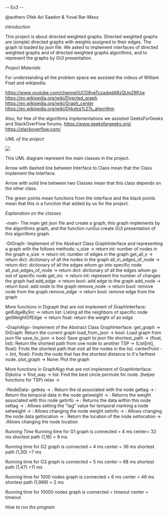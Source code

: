 -- Ex3 --

@authers Ofek Avi Saadon & Yuval Bar-Maoz

*introduction*

This project is about directed weighted graphs.
Directed weighted graphs are (simple) directed graphs with weights assigned to their edges.
The graph id loaded by json file.
We asked to implement interfaces of directed weighted graphs and of directed weighted graphs algorithms, and to represent the graphs by GUI presentation.


*Project Materials*

For understanding all the problem space we assisted the videos of William Fiset and wikipedia:

https://www.youtube.com/channel/UCD8yeTczadqdARzQUp29PJw
https://en.wikipedia.org/wiki/Directed_graph
https://en.wikipedia.org/wiki/Graph_center
https://en.wikipedia.org/wiki/Dijkstra%27s_algorithm

Also, for few of the algorithms implementations we assisted GeeksForGeeks and StackOverFlow forums.
https://www.geeksforgeeks.org/
https://stackoverflow.com/


*UML of the project*


![](Ex3-0.png)

This UML diagram represent the main classes in the project.

Arrow with dashed line between Interface to Class mean that the Class implement the Interface.

Arrow with solid line between two Classes mean that this class depends on the other class.

The green points mean functions from the interface and the black points mean that this is a function that added by us for the project.

*Explanation on the classes*

-main-
The main get json file and create a graph, this graph implements by the algorithms graph, and the function runGui create GUI presentation of this algorithms graph.


-DiGraph-
Implement of the Abstract Class GraphInterface and representing a graph with the follows methods:
    v_size -> return int: number of nodes in the graph
    e_size -> return int: number of edges in the graph
    get_all_v -> return dict: dictionary of all the nodes in the graph
    all_in_edges_of_node -> return dict: dictionary of all the edges whom go into specific node
    all_out_edges_of_node -> return dict: dictionary of all the edges whom go out of specific node
    get_mc -> return int: represent the number of changes the graph had
    add_edge -> return bool: add edge to the graph
    add_node -> return bool: add node to the graph
    remove_node -> return bool: remove node from the graph
    remove_edge -> return bool: remove edge from the graph

More functions in Digraph that are not implement of GraphInterface:
    getEdgeBySrc -> return list: Listing all the neighbors of specific node
    getWeightOfEdge -> return float: return the weight of an edge



-GraphAlgo-
Implement of the Abstract Class GraphInterface:
    get_graph -> DiGraph: Return the current graph
    load_from_json -> bool: Load graph from json file
    save_to_json -> bool: Save graph to json file
    shortest_path -> (float, list): Return the shortest path from one node to another
    TSP -> (List[int], float): Finds the shortest path that visit all the nodes in the list.
    centerPoint -> (int, float): Finds the node that has the shortest distance to it's farthest node.
    plot_graph -> None: Plot the graph

More functions in GraphAlgo that are not implement of GraphInterface:
    Dijkstra -> 
    find_way -> list: Find the best circle permute for node. (helper functions for TSP)
    relax ->



-NodeData-
    getkey -> : Return the id associated with the node
    gettag -> : Return the temporal data in the node
    getweight -> : Returns the weight associated with this node
    getinfo -> : Returns the data within this node
    settag -> : Allows setting the "tag" value for temporal marking a node
    setweight -> : Allows changing the node weight
    setinfo -> : Allows changing the node data
    getlocation -> : Return the location of the node
    setlocation -> :Allows changing the node location


*Running Time*
Running time for G1 graph
is connected = 4 ms
center= 32 ms
shortest path (1,16) = 9 ms

Running time for G2 graph
is connected = 4 ms
center = 36 ms
shortest path (1,30) =7  ms

Running time for G3 graph
is connected = 5 ms
center = 68 ms
shortest path (1,47) =11  ms

Running time for 1000 nodes graph
is connected = 6 ms
center = 46 ms
shortest path (1,999) = 2 ms

Running time for 10000 nodes graph
is connected =  timeout
center = timeout


*How to run the program*

